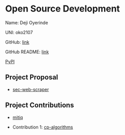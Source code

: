 # Open Source Development

Name: Deji Oyerinde

UNI: oko2107

GitHub: [link](https://github.com/deji725)

GitHub README: [link](https://github.com/deji725/deji725/blob/main/README.md)

[PyPI](https://pypi.org/user/deji725/)

## Project Proposal

- [sec-web-scraper](../projects/python/sec-web-scraper.md)

## Project Contributions

- [mitiq](../projects/python/mitiq.md)

- Contribution 1: [cp-algorithms](https://github.com/cp-algorithms/cp-algorithms/pull/1057)
